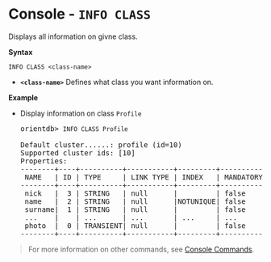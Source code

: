 
# Console - `INFO CLASS`

Displays all information on givne class.

**Syntax**

```
INFO CLASS <class-name>
```

- **`<class-name>`** Defines what class you want information on.


**Example**

- Display information on class `Profile`

  <pre>
  orientdb> <code class="lang-sql userinput">INFO CLASS Profile</code>

  Default cluster......: profile (id=10)
  Supported cluster ids: [10]
  Properties:
  --------+----+----------+-----------+---------+-----------+----------+-----+----
   NAME   | ID | TYPE     | LINK TYPE | INDEX   | MANDATORY | NOT NULL | MIN | MAX
  --------+----+----------+-----------+---------+-----------+----------+-----+----
   nick   |  3 | STRING   | null      |         | false     | false    | 3   | 30 
   name   |  2 | STRING   | null      |NOTUNIQUE| false     | false    | 3   | 30 
   surname|  1 | STRING   | null      |         | false     | false    | 3   | 30 
   ...    |    | ...      | ...       | ...     | ...       | ...      |...  | ...
   photo  |  0 | TRANSIENT| null      |         | false     | false    |     |    
  --------+----+----------+-----------+---------+-----------+----------+-----+----
  </pre>


>For more information on other commands, see [Console Commands](Console-Commands.md).
